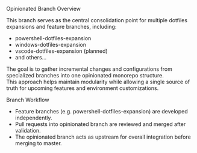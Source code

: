 Opinionated Branch Overview

This branch serves as the central consolidation point for multiple dotfiles expansions and feature branches, including:

- powershell-dotfiles-expansion  
- windows-dotfiles-expansion  
- vscode-dotfiles-expansion (planned)  
- and others...

The goal is to gather incremental changes and configurations from specialized branches into one opinionated monorepo structure.  
This approach helps maintain modularity while allowing a single source of truth for upcoming features and environment customizations.

Branch Workflow

- Feature branches (e.g. powershell-dotfiles-expansion) are developed independently.  
- Pull requests into opinionated branch are reviewed and merged after validation.  
- The opinionated branch acts as upstream for overall integration before merging to master.  
